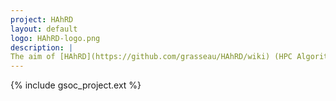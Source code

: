 ```yaml
---
project: HAhRD
layout: default
logo: HAhRD-logo.png
description: |
The aim of [HAhRD](https://github.com/grasseau/HAhRD/wiki) (HPC Algorithms for high Resolution Detectors) is to investigate new methods based on statistics, Machine Learning, and/or image processing for high resolution detectors of sub-detectors in HEP. In addition, the studied algorithms must have all the good properties (parallel and vectorized) to run efficiently on extensible processor and GPU platforms (High Performance Computing). This project will be achieved with a strong collaboration with physicists.
---
```


{% include gsoc_project.ext %}
